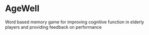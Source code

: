# AgeWell
Word based memory game for improving cognitive function in elderly players and providing feedback on performance
